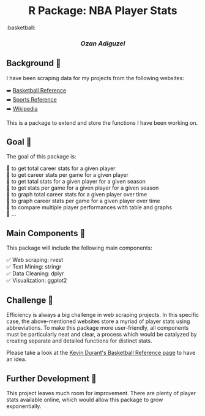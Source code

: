 <h1 align="center">R Package: NBA Player Stats</h1> :basketball:

<h3 align="center"><i>Ozan Adiguzel</i></h3>

## Background :microscope:

I have been scraping data for my projects from the following websites:

:arrow_right: [Basketball Reference](https://www.basketball-reference.com/)  
:arrow_right: [Sports Reference](https://www.sports-reference.com/)  
:arrow_right: [Wikipedia](https://en.wikipedia.org/wiki/Main_Page)  

This is a package to extend and store the functions I have been working on. 

## Goal :dart:

The goal of this package is:

:pushpin: to get total career stats for a given player  
:pushpin: to get career stats per game for a given player  
:pushpin: to get tatal stats for a given player for a given season  
:pushpin: to get stats per game for a given player for a given season  
:pushpin: to graph total career stats for a given player over time    
:pushpin: to graph career stats per game for a given player over time   
:pushpin: to compare multiple player performances with table and graphs   
:pushpin: ...

## Main Components :wrench:

This package will include the following main components:

:white_check_mark: Web scraping: rvest  
:white_check_mark: Text Mining: stringr  
:white_check_mark: Data Cleaning: dplyr  
:white_check_mark: Visualization: ggplot2  

## Challenge :punch:

Efficiency is always a big challenge in web scraping projects. In this specific case, the above-mentioned websites store a myriad of player stats using abbreviations. To make this package more user-friendly, all components must be particularly neat and clear, a process which would be catalyzed by creating separate and detailed functions for distinct stats. 

Please take a look at the [Kevin Durant's Basketball Reference page](https://www.basketball-reference.com/players/d/duranke01.html) to have an idea.

## Further Development :rocket:

This project leaves much room for improvement. There are plenty of player stats available online, which would allow this package to grow exponentially.  
 

